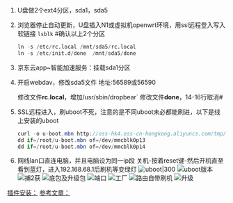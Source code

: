 1. U盘做2个ext4分区，sda1，sda5
2. 浏览器停止自动更新，U盘插入N1或虚拟机openwrt环境，用ssl远程登入写入软链接
    `lsblk`               #确认以上2个分区
    ```python
    ln -s /etc/rc.local /mnt/sda5/rc.local
    ln -s /etc/init.d/done  /mnt/sda5/done
    ```
3. 京东云app~智能加速服务：挂载sda1分区
4. 开启webdav，修改sda5文件
   地址:56589或56590
   
   修改文件**rc.local**，增加/usr/sbin/dropbear`
   修改文件**done**，14-16行取消#
5. SSL远程进入，刷uboot不死，注意的是不同uboot未必都能刷进，以下是线上安装的uboot
 
   ```java
   curl -o u-boot.mbn http://oss-hk4.oss-cn-hongkong.aliyuncs.com/tmp/u-boot.mbn
   dd if=/root/u-boot.mbn of=/dev/mmcblk0p13
   dd if=/root/u-boot.mbn of=/dev/mmcblk0p14
   ```
6.   网线lan口直连电脑，并且电脑设为同一ip段
      关机-按着reset键-然后开机直至看到蓝灯，进入192.168.68.1后刷机等变绿灯
![uboot](https://github.com/user-attachments/assets/41abeed1-4ee1-42f8-8167-bfacd47fec75)|300
![uboot版本](https://github.com/user-attachments/assets/a1ab92a1-a784-4b42-94df-12a99b621bab)
![捕2获](https://github.com/user-attachments/assets/d56886ca-a5f6-4bbb-b33d-b0a3607634fb)
![底包及升级包](https://github.com/user-attachments/assets/438b0474-7cfe-48f3-9dcf-7e217fa1f366)
![端口](https://github.com/user-attachments/assets/88843f32-11e3-4d0c-bcc0-e197e52b8298)
![工厂](https://github.com/user-attachments/assets/ed025a97-67a3-4014-aa2d-d6c73a63f5e2)
![路由自带刷机](https://github.com/user-attachments/assets/d9bfaa06-b485-4aa1-8db5-100b2466cfc0)
![升级](https://github.com/user-attachments/assets/f4fe7c97-b247-4a16-bf95-58f74f80104d)


[插件安装：](https://op.dllkids.xyz/packages/)
[参考文章：](https://post.smzdm.com/p/a96dez8p/)
   



